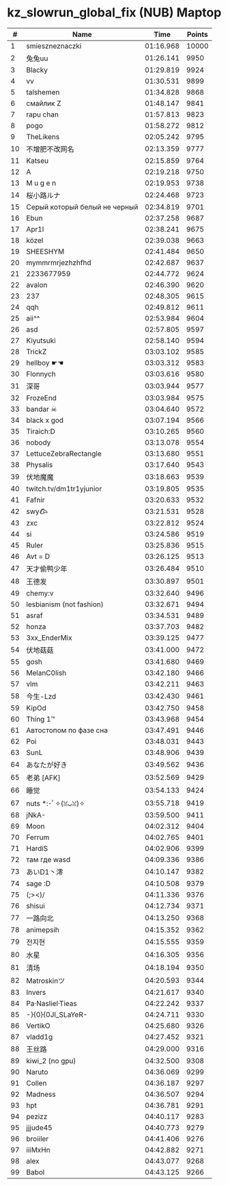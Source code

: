 # kz_slowrun_global_fix (NUB) Maptop

|  # | Name | Time | Points |
|-------------- | -------------- | -------------- | -------------- | 
| 1 | smieszneznaczki | 01:16.968 | 10000 | 
| 2 | 兔兔uu | 01:26.141 | 9950 | 
| 3 | Blacky | 01:29.819 | 9924 | 
| 4 | vv | 01:30.531 | 9899 | 
| 5 | talshemen | 01:34.828 | 9868 | 
| 6 | смайлик Z | 01:48.147 | 9841 | 
| 7 | rapu chan | 01:57.813 | 9823 | 
| 8 | pogo | 01:58.272 | 9812 | 
| 9 | TheLikens | 02:05.242 | 9795 | 
| 10 | 不增肥不改网名 | 02:13.359 | 9777 | 
| 11 | Katseu | 02:15.859 | 9764 | 
| 12 | A | 02:19.218 | 9750 | 
| 13 | M u g e n | 02:19.953 | 9738 | 
| 14 | 桜小路ルナ | 02:24.468 | 9723 | 
| 15 | Серый который белый не черный | 02:34.819 | 9701 | 
| 16 | Ebun | 02:37.258 | 9687 | 
| 17 | Apr1l | 02:38.241 | 9675 | 
| 18 | közel | 02:39.038 | 9663 | 
| 19 | SHEESHYM | 02:41.484 | 9650 | 
| 20 | mymmrmrjezhzhfhd | 02:42.687 | 9637 | 
| 21 | 2233677959 | 02:44.772 | 9624 | 
| 22 | avalon | 02:46.390 | 9620 | 
| 23 | 237 | 02:48.305 | 9615 | 
| 24 | qqh | 02:49.812 | 9611 | 
| 25 | aii^^ | 02:53.984 | 9604 | 
| 26 | asd | 02:57.805 | 9597 | 
| 27 | Kiyutsuki | 02:58.140 | 9594 | 
| 28 | TrickZ | 03:03.102 | 9585 | 
| 29 | hellboy ☛☚ | 03:03.312 | 9583 | 
| 30 | Flonnych | 03:03.616 | 9580 | 
| 31 | 深哥 | 03:03.944 | 9577 | 
| 32 | FrozeEnd | 03:03.984 | 9575 | 
| 33 | bandar ☠ | 03:04.640 | 9572 | 
| 34 | black x god | 03:07.194 | 9566 | 
| 35 | Tiraich:D | 03:10.265 | 9560 | 
| 36 | nobody | 03:13.078 | 9554 | 
| 37 | LettuceZebraRectangle | 03:13.680 | 9551 | 
| 38 | Physalis | 03:17.640 | 9543 | 
| 39 | 伏地魔魔 | 03:18.663 | 9539 | 
| 40 | twitch.tv/dm1tr1yjunior | 03:19.805 | 9535 | 
| 41 | Fafnir | 03:20.633 | 9532 | 
| 42 | swy𐂃 | 03:21.531 | 9528 | 
| 43 | zxc | 03:22.812 | 9524 | 
| 44 | si | 03:24.586 | 9519 | 
| 45 | Ruler | 03:25.836 | 9515 | 
| 46 | Avt = D | 03:26.125 | 9513 | 
| 47 | 天才偷鸭少年 | 03:26.484 | 9510 | 
| 48 | 王德发 | 03:30.897 | 9501 | 
| 49 | chemy:v | 03:32.640 | 9496 | 
| 50 | lesbianism (not fashion) | 03:32.671 | 9494 | 
| 51 | asraf | 03:34.531 | 9489 | 
| 52 | honza | 03:37.703 | 9482 | 
| 53 | 3xx_EnderMix | 03:39.125 | 9477 | 
| 54 | 伏地菇菇 | 03:41.000 | 9472 | 
| 55 | gosh | 03:41.680 | 9469 | 
| 56 | MelanC0lish | 03:42.180 | 9466 | 
| 57 | vlm | 03:42.211 | 9463 | 
| 58 | 今生-Lzd | 03:42.430 | 9461 | 
| 59 | KipOd | 03:42.750 | 9458 | 
| 60 | Thing 1™ | 03:43.968 | 9454 | 
| 61 | Автостопом по фазе сна | 03:47.491 | 9446 | 
| 62 | Poi | 03:48.031 | 9443 | 
| 63 | SunL | 03:48.906 | 9439 | 
| 64 | あなたが好き | 03:49.562 | 9436 | 
| 65 | 老弟 [AFK] | 03:52.569 | 9429 | 
| 66 | 睡觉 | 03:54.133 | 9424 | 
| 67 | nuts *:･ﾟ✧(ꈍᴗꈍ)✧ | 03:55.718 | 9419 | 
| 68 | jNkA- | 03:59.500 | 9411 | 
| 69 | Moon | 04:02.312 | 9404 | 
| 70 | Ferrum | 04:02.765 | 9401 | 
| 71 | HardiS | 04:02.906 | 9399 | 
| 72 | там где wasd | 04:09.336 | 9386 | 
| 73 | あいD1丶澪 | 04:10.147 | 9382 | 
| 74 | sage :D | 04:10.508 | 9379 | 
| 75 | (;><)/ | 04:11.336 | 9376 | 
| 76 | shisui | 04:12.734 | 9371 | 
| 77 | 一路向北 | 04:13.250 | 9368 | 
| 78 | animepsih | 04:15.352 | 9362 | 
| 79 | 전지현 | 04:15.555 | 9359 | 
| 80 | 水星 | 04:16.305 | 9356 | 
| 81 | 清场 | 04:18.194 | 9350 | 
| 82 | Matroskinツ | 04:20.593 | 9344 | 
| 83 | Invers | 04:21.617 | 9340 | 
| 84 | Pa·Nasliel·Tieas | 04:22.242 | 9337 | 
| 85 | -}{0}{0JI_SLaYeR- | 04:24.711 | 9330 | 
| 86 | VertikO | 04:25.680 | 9326 | 
| 87 | vladd1g | 04:27.452 | 9321 | 
| 88 | 王丝路 | 04:29.000 | 9316 | 
| 89 | kiwi_2 (no gpu) | 04:32.500 | 9308 | 
| 90 | Naruto | 04:36.069 | 9299 | 
| 91 | Collen | 04:36.187 | 9297 | 
| 92 | Madness | 04:36.507 | 9294 | 
| 93 | hpt | 04:36.781 | 9291 | 
| 94 | pezizz | 04:40.117 | 9283 | 
| 95 | jjjude45 | 04:40.773 | 9279 | 
| 96 | broiiler | 04:41.406 | 9276 | 
| 97 | iiiMxHn | 04:42.882 | 9271 | 
| 98 | alex | 04:43.077 | 9268 | 
| 99 | Babol | 04:43.125 | 9266 | 

